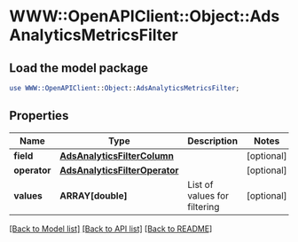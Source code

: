 # WWW::OpenAPIClient::Object::AdsAnalyticsMetricsFilter

## Load the model package
```perl
use WWW::OpenAPIClient::Object::AdsAnalyticsMetricsFilter;
```

## Properties
Name | Type | Description | Notes
------------ | ------------- | ------------- | -------------
**field** | [**AdsAnalyticsFilterColumn**](AdsAnalyticsFilterColumn.md) |  | [optional] 
**operator** | [**AdsAnalyticsFilterOperator**](AdsAnalyticsFilterOperator.md) |  | [optional] 
**values** | **ARRAY[double]** | List of values for filtering | [optional] 

[[Back to Model list]](../README.md#documentation-for-models) [[Back to API list]](../README.md#documentation-for-api-endpoints) [[Back to README]](../README.md)


